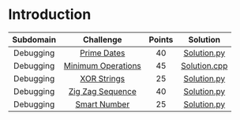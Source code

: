 # Introduction

|        Subdomain        |                                                              Challenge                                                              | Points |                                                                                  Solution                                                                                 |
|:-----------------------:|:-----------------------------------------------------------------------------------------------------------------------------------:|:------:|:-------------------------------------------------------------------------------------------------------------------------------------------------------------------------:|
|         Debugging          | [Prime Dates](https://www.hackerrank.com/challenges/prime-date/problem)                              |   40   | [Solution.py](https://github.com/sidou06/hackerrank-solutions/blob/main/Algorithms/Dbugging/Prime%20Dates/Solution.py)                          |
|         Debugging          | [Minimum Operations](https://www.hackerrank.com/challenges/minimum-operations/problem)                              |   45   | [Solution.cpp](https://github.com/sidou06/hackerrank-solutions/blob/main/Algorithms/Dbugging/Minimum%20Operations/Solution.cpp)   |
|         Debugging          | [XOR Strings](https://www.hackerrank.com/challenges/strings-xor/problem)                              |   25   | [Solution.py](https://github.com/sidou06/hackerrank-solutions/blob/main/Algorithms/Dbugging/XOR%20Strings/Solution.py)                          |
|         Debugging          | [Zig Zag Sequence](https://www.hackerrank.com/challenges/zig-zag-sequence/problem)                              |   40   | [Solution.py](https://github.com/sidou06/hackerrank-solutions/blob/main/Algorithms/Dbugging/Zig%20Zag%20Sequence/Solution.py)   |
|         Debugging          | [Smart Number](https://www.hackerrank.com/challenges/smart-number/problem)                              |   25   | [Solution.py](https://github.com/sidou06/hackerrank-solutions/blob/main/Algorithms/Dbugging/Smart%20Number/Solution.py)                          |
